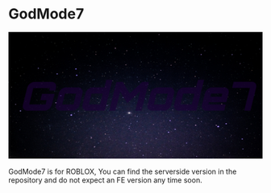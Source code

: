 # GodMode7
 ![alt text](https://raw.githubusercontent.com/ph0neh1/GodMode7/main/GodMode7.jpg)

GodMode7 is for ROBLOX, You can find the serverside version in the repository and do not expect an FE version any time soon.
